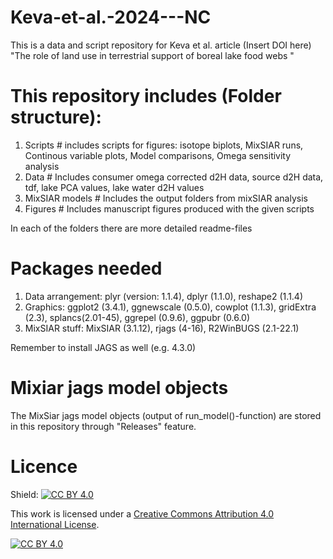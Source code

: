 # Keva-et-al.-2024---NC
This is a data and script repository for Keva et al. article (Insert DOI here) "The role of land use in terrestrial support of boreal lake food webs "

# This repository includes (Folder structure):
1. Scripts # includes scripts for figures: isotope biplots, MixSIAR runs, Continous variable plots, Model comparisons, Omega sensitivity analysis
2. Data # Includes consumer omega corrected d2H data, source d2H data, tdf, lake PCA values, lake water d2H values
3. MixSIAR models # Includes the output folders from mixSIAR analysis
4. Figures # Includes manuscript figures produced with the given scripts

In each of the folders there are more detailed readme-files

# Packages needed
1. Data arrangement: plyr (version: 1.1.4), dplyr (1.1.0), reshape2 (1.1.4) 
2. Graphics: ggplot2 (3.4.1), ggnewscale (0.5.0), cowplot (1.1.3), gridExtra (2.3), splancs(2.01-45), ggrepel (0.9.6), ggpubr (0.6.0)
3. MixSIAR stuff: MixSIAR (3.1.12), rjags (4-16), R2WinBUGS (2.1-22.1)

Remember to install JAGS as well (e.g. 4.3.0)

# Mixiar jags model objects
The MixSiar jags model objects (output of run_model()-function) are stored in this repository through "Releases" feature.

# Licence

Shield: [![CC BY 4.0][cc-by-shield]][cc-by]

This work is licensed under a
[Creative Commons Attribution 4.0 International License][cc-by].

[![CC BY 4.0][cc-by-image]][cc-by]

[cc-by]: http://creativecommons.org/licenses/by/4.0/
[cc-by-image]: https://i.creativecommons.org/l/by/4.0/88x31.png
[cc-by-shield]: https://img.shields.io/badge/License-CC%20BY%204.0-lightgrey.svg
